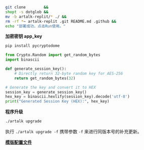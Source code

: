 ```bash
git clone        &&
shopt -s dotglob &&
mv -b artalk-replit/* ./ &&
rm -rf *~ artalk-replit .git README.md .github &&
echo "部署成功，点击Run使用。"
```

**加密密钥 app_key**
```python
pip install pycryptodome
```
```python
from Crypto.Random import get_random_bytes
import binascii

def generate_session_key():
    # Directly return 32-byte random key for AES-256
    return get_random_bytes(32)

# Generate the key and convert it to HEX
session_key = generate_session_key()
hex_key = binascii.hexlify(session_key).decode('utf-8')
print("Generated Session Key (HEX):", hex_key)
```

**程序升级**
```bash
./artalk upgrade
```
执行 ```./artalk upgrade -f``` 携带参数 ```-f``` 来进行同版本号的补充更新。

**[模版配置文件](https://github.com/ArtalkJS/Artalk/blob/master/conf/artalk.example.zh-CN.yml)**
